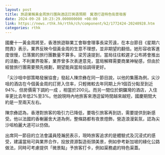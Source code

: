 ```yaml
---
layout: post
title: 旅遊業稱黃金周旅行團與酒店訂房遜預期　冀港打造特色街景吸客
date: 2024-09-28 10:23:29.000000000 +08:00
link: https://news.rthk.hk/rthk/ch/component/k2/1772424-20240928.htm
categories: rthk
---
```


國慶十一黃金周將至，香港旅遊聯業工會聯會理事長梁芳遠，在本台節目《星期六問責》表示，業界反映今個黃金周的生意不理想，並非期望的翻倍。她形容收客進度很慢，已落實的旅行團數量不算多。梁芳遠提到，當局往往較遲才公布將會推出的活動，不利業界吸客，業界曾多次表達意見，當局解釋需要商業神秘感，但由於經營旅行團需要預先規劃，期望能與當局協調得更好。

「尖沙咀中部策略發展協會」發起人陳宗彝在同一節目說，以他的集團為例，尖沙咀的酒店在今個黃金周的訂房入住率，只輕微較去年同期上升1個百分點至到近94%，但房價需下調約一成 ，相當於200元。而另一間位於銅鑼灣的酒店，入住率更比去年低2%至3%。他說現時內地旅客來港逗留時間越來越短，國慶期間大約是一至兩天左右。

陳宗彝認為，香港對旅客的吸引力已降低，要吸引旅客再到訪，需要提供到新感受。他以法國的香榭麗舍大道為例，整條路都有夜景燈飾，營造浪漫氣氛，認為尖沙咀柏麗大道可以仿傚。

出席同一節目的立法會議員陸瀚民表示，現時旅客追求的是體驗式及沉浸式的感受，建議當局可與業界合作，投放資源製造街頭美景，例如參考新加坡的綠化公路做法，同時可考慮提供「微景點」予旅客打卡，例如渠務處的特色渠蓋。
